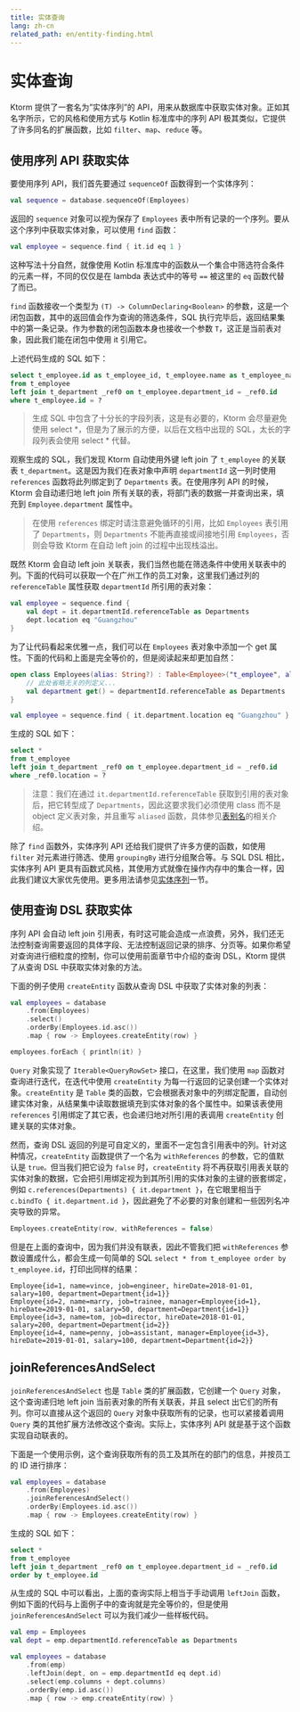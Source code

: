 ```yaml
---
title: 实体查询
lang: zh-cn
related_path: en/entity-finding.html
---
```


# 实体查询

Ktorm 提供了一套名为”实体序列”的 API，用来从数据库中获取实体对象。正如其名字所示，它的风格和使用方式与 Kotlin 标准库中的序列 API 极其类似，它提供了许多同名的扩展函数，比如 `filter`、`map`、`reduce` 等。

## 使用序列 API 获取实体

要使用序列 API，我们首先要通过 `sequenceOf` 函数得到一个实体序列：

```kotlin
val sequence = database.sequenceOf(Employees)
```

返回的 `sequence` 对象可以视为保存了 `Employees` 表中所有记录的一个序列。要从这个序列中获取实体对象，可以使用 `find` 函数：

```kotlin
val employee = sequence.find { it.id eq 1 }
```

这种写法十分自然，就像使用 Kotlin 标准库中的函数从一个集合中筛选符合条件的元素一样，不同的仅仅是在 lambda 表达式中的等号 `==` 被这里的 `eq` 函数代替了而已。

`find` 函数接收一个类型为 `(T) -> ColumnDeclaring<Boolean>` 的参数，这是一个闭包函数，其中的返回值会作为查询的筛选条件，SQL 执行完毕后，返回结果集中的第一条记录。作为参数的闭包函数本身也接收一个参数 `T`，这正是当前表对象，因此我们能在闭包中使用 it 引用它。

上述代码生成的 SQL 如下：

```sql
select t_employee.id as t_employee_id, t_employee.name as t_employee_name, t_employee.job as t_employee_job, t_employee.manager_id as t_employee_manager_id, t_employee.hire_date as t_employee_hire_date, t_employee.salary as t_employee_salary, t_employee.department_id as t_employee_department_id, _ref0.id as _ref0_id, _ref0.name as _ref0_name, _ref0.location as _ref0_location 
from t_employee 
left join t_department _ref0 on t_employee.department_id = _ref0.id 
where t_employee.id = ? 
```

> 生成 SQL 中包含了十分长的字段列表，这是有必要的，Ktorm 会尽量避免使用 select \*，但是为了展示的方便，以后在文档中出现的 SQL，太长的字段列表会使用 select \* 代替。

观察生成的 SQL，我们发现 Ktorm 自动使用外键 left join 了 `t_employee` 的关联表 `t_department`。这是因为我们在表对象中声明 `departmentId` 这一列时使用 `references` 函数将此列绑定到了 `Departments` 表。在使用序列 API 的时候，Ktorm 会自动递归地 left join 所有关联的表，将部门表的数据一并查询出来，填充到 `Employee.department` 属性中。

> 在使用 `references` 绑定时请注意避免循环的引用，比如 `Employees` 表引用了 `Departments`，则 `Departments` 不能再直接或间接地引用 `Employees`，否则会导致 Ktorm 在自动 left join 的过程中出现栈溢出。

既然 Ktorm 会自动 left join 关联表，我们当然也能在筛选条件中使用关联表中的列。下面的代码可以获取一个在广州工作的员工对象，这里我们通过列的 `referenceTable` 属性获取 `departmentId` 所引用的表对象：

```kotlin
val employee = sequence.find {
    val dept = it.departmentId.referenceTable as Departments
    dept.location eq "Guangzhou"
}
```

为了让代码看起来优雅一点，我们可以在 `Employees` 表对象中添加一个 get 属性。下面的代码和上面是完全等价的，但是阅读起来却更加自然：

```kotlin
open class Employees(alias: String?) : Table<Employee>("t_employee", alias) {
    // 此处省略无关的列定义...
    val department get() = departmentId.referenceTable as Departments
}

val employee = sequence.find { it.department.location eq "Guangzhou" }
```

生成的 SQL 如下：

````sql
select * 
from t_employee 
left join t_department _ref0 on t_employee.department_id = _ref0.id 
where _ref0.location = ? 
````

> 注意：我们在通过 `it.departmentId.referenceTable` 获取到引用的表对象后，把它转型成了 `Departments`，因此这要求我们必须使用 class 而不是 object 定义表对象，并且重写 `aliased` 函数，具体参见[表别名](./joining.html#自连接查询与表别名)的相关介绍。

除了 `find` 函数外，实体序列 API 还给我们提供了许多方便的函数，如使用 `filter` 对元素进行筛选、使用 `groupingBy` 进行分组聚合等。与 SQL DSL 相比，实体序列 API 更具有函数式风格，其使用方式就像在操作内存中的集合一样，因此我们建议大家优先使用。更多用法请参见[实体序列](./entity-sequence.html)一节。

## 使用查询 DSL 获取实体

序列 API 会自动 left join 引用表，有时这可能会造成一点浪费，另外，我们还无法控制查询需要返回的具体字段、无法控制返回记录的排序、分页等。如果你希望对查询进行细粒度的控制，你可以使用前面章节中介绍的查询 DSL，Ktorm 提供了从查询 DSL 中获取实体对象的方法。

下面的例子使用 `createEntity` 函数从查询 DSL 中获取了实体对象的列表：

```kotlin
val employees = database
    .from(Employees)
    .select()
    .orderBy(Employees.id.asc())
    .map { row -> Employees.createEntity(row) }

employees.forEach { println(it) }
```

`Query` 对象实现了 `Iterable<QueryRowSet>` 接口，在这里，我们使用 `map` 函数对查询进行迭代，在迭代中使用 `createEntity` 为每一行返回的记录创建一个实体对象。`createEntity` 是 `Table` 类的函数，它会根据表对象中的列绑定配置，自动创建实体对象，从结果集中读取数据填充到实体对象的各个属性中。如果该表使用 `references` 引用绑定了其它表，也会递归地对所引用的表调用 `createEntity` 创建关联的实体对象。

然而，查询 DSL 返回的列是可自定义的，里面不一定包含引用表中的列。针对这种情况，`createEntity` 函数提供了一个名为 `withReferences` 的参数，它的值默认是 `true。`但当我们把它设为 `false` 时，`createEntity` 将不再获取引用表关联的实体对象的数据，它会把引用绑定视为到其所引用的实体对象的主键的嵌套绑定，例如 `c.references(Departments) { it.department }`，在它眼里相当于 `c.bindTo { it.department.id }`，因此避免了不必要的对象创建和一些因列名冲突导致的异常。

```kotlin
Employees.createEntity(row, withReferences = false)
```

但是在上面的查询中，因为我们并没有联表，因此不管我们把 `withReferences` 参数设置成什么，都会生成一句简单的 SQL `select * from t_employee order by t_employee.id`，打印出同样的结果：

````plain
Employee{id=1, name=vince, job=engineer, hireDate=2018-01-01, salary=100, department=Department{id=1}}
Employee{id=2, name=marry, job=trainee, manager=Employee{id=1}, hireDate=2019-01-01, salary=50, department=Department{id=1}}
Employee{id=3, name=tom, job=director, hireDate=2018-01-01, salary=200, department=Department{id=2}}
Employee{id=4, name=penny, job=assistant, manager=Employee{id=3}, hireDate=2019-01-01, salary=100, department=Department{id=2}}
````

## joinReferencesAndSelect

`joinReferencesAndSelect` 也是 `Table` 类的扩展函数，它创建一个 `Query` 对象，这个查询递归地 left join 当前表对象的所有关联表，并且 select 出它们的所有列。你可以直接从这个返回的 `Query` 对象中获取所有的记录，也可以紧接着调用 `Query` 类的其他扩展方法修改这个查询。实际上，实体序列 API 就是基于这个函数实现自动联表的。

下面是一个使用示例，这个查询获取所有的员工及其所在的部门的信息，并按员工的 ID 进行排序：

````kotlin
val employees = database
    .from(Employees)
    .joinReferencesAndSelect()
    .orderBy(Employees.id.asc())
    .map { row -> Employees.createEntity(row) }
````

生成的 SQL 如下：

````sql
select * 
from t_employee 
left join t_department _ref0 on t_employee.department_id = _ref0.id 
order by t_employee.id 
````

从生成的 SQL 中可以看出，上面的查询实际上相当于手动调用 `leftJoin` 函数，例如下面的代码与上面例子中的查询就是完全等价的，但是使用 `joinReferencesAndSelect` 可以为我们减少一些样板代码。

```kotlin
val emp = Employees
val dept = emp.departmentId.referenceTable as Departments

val employees = database
    .from(emp)
    .leftJoin(dept, on = emp.departmentId eq dept.id)
    .select(emp.columns + dept.columns)
    .orderBy(emp.id.asc())
    .map { row -> emp.createEntity(row) }
```